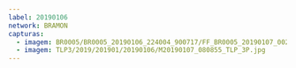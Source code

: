 ```yaml
---
label: 20190106
network: BRAMON
capturas:
  - imagem: BR0005/BR0005_20190106_224004_900717/FF_BR0005_20190107_002941_427_0160256.fits_maxpixel.jpg
  - imagem: TLP3/2019/201901/20190106/M20190107_080855_TLP_3P.jpg
---
```

